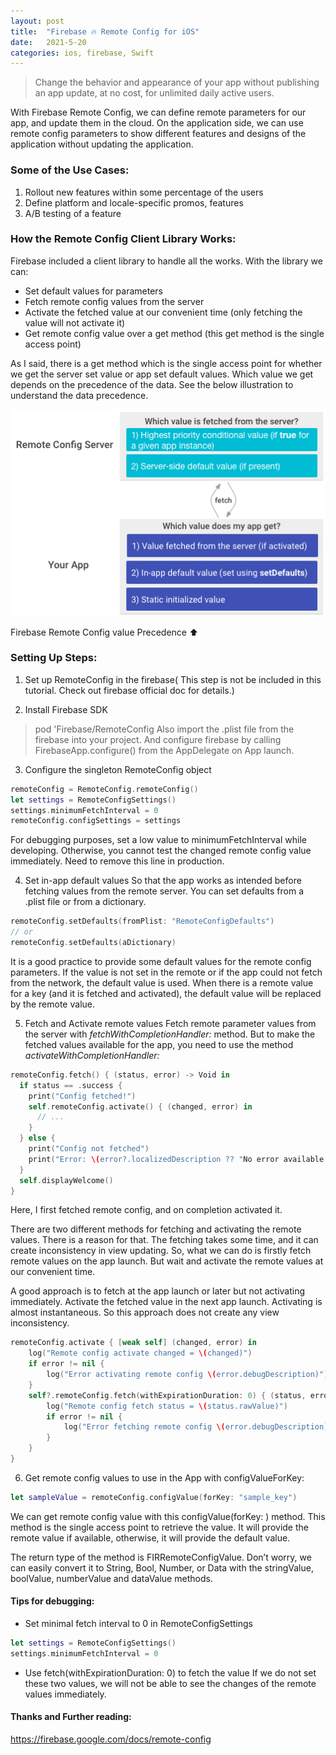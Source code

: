 ```yaml
---
layout: post
title:  "Firebase 🔥 Remote Config for iOS"
date:   2021-5-20
categories: ios, firebase, Swift
---
```


> Change the behavior and appearance of your app without publishing an app update, at no cost, for unlimited daily active users.

With Firebase Remote Config, we can define remote parameters for our app, and update them in the cloud. On the application side, we can use remote config parameters to show different features and designs of the application without updating the application.


### Some of the Use Cases:
1. Rollout new features within some percentage of the users
2. Define platform and locale-specific promos, features
3. A/B testing of a feature


### How the Remote Config Client Library Works:
Firebase included a client library to handle all the works. With the library we can:
- Set default values for parameters
- Fetch remote config values from the server
- Activate the fetched value at our convenient time (only fetching the value will not activate it)
- Get remote config value over a get method (this get method is the single access point)

As I said, there is a get method which is the single access point for whether we get the server set value or app set default values. Which value we get depends on the precedence of the data. See the below illustration to understand the data precedence.


![Image of Firebase Remote Config Data Precedence](/assets/remoteconfig.png)

Firebase Remote Config value Precedence ⬆️


### Setting Up Steps:

1. Set up RemoteConfig in the firebase( This step is not be included in this tutorial. Check out firebase official doc for details.)

2. Install Firebase SDK
> pod 'Firebase/RemoteConfig
Also import the .plist file from the firebase into your project. And configure firebase by calling FirebaseApp.configure() from the AppDelegate on App launch.

3. Configure the singleton RemoteConfig object

```swift
remoteConfig = RemoteConfig.remoteConfig()
let settings = RemoteConfigSettings()
settings.minimumFetchInterval = 0
remoteConfig.configSettings = settings
```

For debugging purposes, set a low value to minimumFetchInterval while developing. Otherwise, you cannot test the changed remote config value immediately. Need to remove this line in production.

4. Set in-app default values
So that the app works as intended before fetching values from the remote server. You can set defaults from a .plist file or from a dictionary.

```swift
remoteConfig.setDefaults(fromPlist: "RemoteConfigDefaults")
// or
remoteConfig.setDefaults(aDictionary)
```

It is a good practice to provide some default values for the remote config parameters. If the value is not set in the remote or if the app could not fetch from the network, the default value is used. When there is a remote value for a key (and it is fetched and activated), the default value will be replaced by the remote value.

5. Fetch and Activate remote values
Fetch remote parameter values from the server with _fetchWithCompletionHandler:_ method. But to make the fetched values available for the app, you need to use the method _activateWithCompletionHandler:_

```swift
remoteConfig.fetch() { (status, error) -> Void in
  if status == .success {
    print("Config fetched!")
    self.remoteConfig.activate() { (changed, error) in
      // ...
    }
  } else {
    print("Config not fetched")
    print("Error: \(error?.localizedDescription ?? "No error available.")")
  }
  self.displayWelcome()
}
```


Here, I first fetched remote config, and on completion activated it.

There are two different methods for fetching and activating the remote values. There is a reason for that. The fetching takes some time, and it can create inconsistency in view updating. So, what we can do is firstly fetch remote values on the app launch. But wait and activate the remote values at our convenient time.

A good approach is to fetch at the app launch or later but not activating immediately. Activate the fetched value in the next app launch. Activating is almost instantaneous. So this approach does not create any view inconsistency.

```swift
remoteConfig.activate { [weak self] (changed, error) in
    log("Remote config activate changed = \(changed)")
    if error != nil {
        log("Error activating remote config \(error.debugDescription)")
    }
    self?.remoteConfig.fetch(withExpirationDuration: 0) { (status, error) in
        log("Remote config fetch status = \(status.rawValue)")
        if error != nil {
            log("Error fetching remote config \(error.debugDescription)")
        }
    }
}
```

6. Get remote config values to use in the App with configValueForKey:

```swift
let sampleValue = remoteConfig.configValue(forKey: "sample_key")
```

We can get remote config value with this configValue(forKey: ) method. This method is the single access point to retrieve the value. It will provide the remote value if available, otherwise, it will provide the default value.

The return type of the method is FIRRemoteConfigValue. Don’t worry, we can easily convert it to String, Bool, Number, or Data with the stringValue, boolValue, numberValue and dataValue methods.


#### Tips for debugging:
- Set minimal fetch interval to 0 in RemoteConfigSettings

```swift
let settings = RemoteConfigSettings()
settings.minimumFetchInterval = 0
```

- Use fetch(withExpirationDuration: 0) to fetch the value
If we do not set these two values, we will not be able to see the changes of the remote values immediately.

#### Thanks and Further reading:
<https://firebase.google.com/docs/remote-config>
